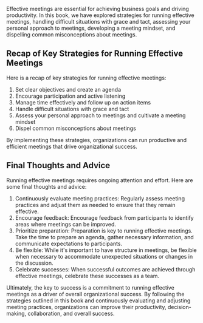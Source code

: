 
Effective meetings are essential for achieving business goals and driving productivity. In this book, we have explored strategies for running effective meetings, handling difficult situations with grace and tact, assessing your personal approach to meetings, developing a meeting mindset, and dispelling common misconceptions about meetings.

Recap of Key Strategies for Running Effective Meetings
------------------------------------------------------

Here is a recap of key strategies for running effective meetings:

1. Set clear objectives and create an agenda
2. Encourage participation and active listening
3. Manage time effectively and follow up on action items
4. Handle difficult situations with grace and tact
5. Assess your personal approach to meetings and cultivate a meeting mindset
6. Dispel common misconceptions about meetings

By implementing these strategies, organizations can run productive and efficient meetings that drive organizational success.

Final Thoughts and Advice
-------------------------

Running effective meetings requires ongoing attention and effort. Here are some final thoughts and advice:

1. Continuously evaluate meeting practices: Regularly assess meeting practices and adjust them as needed to ensure that they remain effective.
2. Encourage feedback: Encourage feedback from participants to identify areas where meetings can be improved.
3. Prioritize preparation: Preparation is key to running effective meetings. Take the time to prepare an agenda, gather necessary information, and communicate expectations to participants.
4. Be flexible: While it's important to have structure in meetings, be flexible when necessary to accommodate unexpected situations or changes in the discussion.
5. Celebrate successes: When successful outcomes are achieved through effective meetings, celebrate these successes as a team.

Ultimately, the key to success is a commitment to running effective meetings as a driver of overall organizational success. By following the strategies outlined in this book and continuously evaluating and adjusting meeting practices, organizations can improve their productivity, decision-making, collaboration, and overall success.
